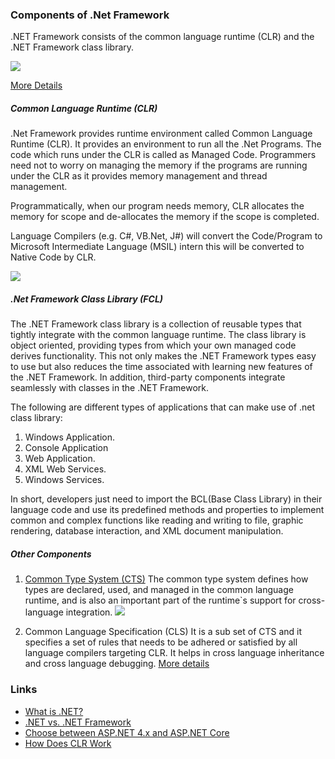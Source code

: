 ### Components of .Net Framework

.NET Framework consists of the common language runtime (CLR) and the .NET Framework class library.

![](https://dotnet.microsoft.com/static/images/illustrations/swimlane-architecture-framework.svg?v=ZuTW7j9pS1oiuMqx3E-Xvb9OEM_8ajDEcHbecyjRtLA)

[More Details](https://dotnet.microsoft.com/learn/dotnet/what-is-dotnet-framework#architecture)

##### Common Language Runtime (CLR)

.Net Framework provides runtime environment called Common Language Runtime (CLR). It provides an environment to run all the .Net Programs. The code which runs under the CLR is called as Managed Code. Programmers need not to worry on managing the memory if the programs are running under the CLR as it provides memory management and thread management.

Programmatically, when our program needs memory, CLR allocates the memory for scope and de-allocates the memory if the scope is completed.

Language Compilers (e.g. C#, VB.Net, J#) will convert the Code/Program to Microsoft Intermediate Language (MSIL) intern this will be converted to Native Code by CLR. 

![](https://docs.microsoft.com/en-us/dotnet/csharp/getting-started/media/introduction-to-the-csharp-language-and-the-net-framework/net-architecture-relationships.png)

##### .Net Framework Class Library (FCL)
The .NET Framework class library is a collection of reusable types that tightly integrate with the common language runtime. The class library is object oriented, providing types from which your own managed code derives functionality. This not only makes the .NET Framework types easy to use but also reduces the time associated with learning new features of the .NET Framework. In addition, third-party components integrate seamlessly with classes in the .NET Framework.

The following are different types of applications that can make use of .net class library: 
1. Windows Application.
2. Console Application
3. Web Application.
4. XML Web Services.
5. Windows Services.

In short, developers just need to import the BCL(Base Class Library) in their language code and use its predefined methods and properties to implement common and complex functions like reading and writing to file, graphic rendering, database interaction, and XML document manipulation.

##### Other Components
1. [Common Type System (CTS)](https://docs.microsoft.com/en-us/dotnet/standard/base-types/common-type-system)
The common type system defines how types are declared, used, and managed in the common language runtime, and is also an important part of the runtime`s support for cross-language integration.
![](https://docs.microsoft.com/en-us/dotnet/csharp/programming-guide/types/media/index/value-reference-types-common-type-system.png)

2. Common Language Specification (CLS)
It is a sub set of CTS and it specifies a set of rules that needs to be adhered or satisfied by all language compilers targeting CLR. It helps in cross language inheritance and cross language debugging.
[More details](https://docs.microsoft.com/en-us/dotnet/standard/language-independence-and-language-independent-components)


### Links
- [What is .NET?](https://learn.microsoft.com/en-us/dotnet/core/introduction)
- [.NET vs. .NET Framework](https://learn.microsoft.com/en-us/dotnet/standard/choosing-core-framework-server)
- [Choose between ASP.NET 4.x and ASP.NET Core](https://learn.microsoft.com/en-us/aspnet/core/fundamentals/choose-aspnet-framework?view=aspnetcore-7.0)
- [How Does CLR Work](https://www.loginworks.com/blogs/clr-work-dot-net-framework/)
